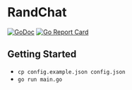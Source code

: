# RandChat

[![GoDoc](https://godoc.org/github.com/droptheplot/rand_chat?status.svg)](https://godoc.org/github.com/droptheplot/rand_chat)
[![Go Report Card](https://goreportcard.com/badge/github.com/droptheplot/rand_chat)](https://goreportcard.com/report/github.com/droptheplot/rand_chat)

## Getting Started

* `cp config.example.json config.json`
* `go run main.go`
